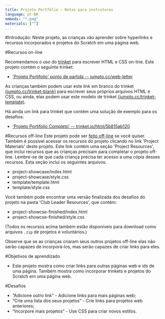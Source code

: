 ```yaml
---
title: Projeto Portfólio — Notas para instrutores
language: pt-BR
embeds: "*.png"
materials: [""]
...
```


#Introdução:
Neste projeto, as crianças vão aprender sobre hyperlinks e recursos incorporados e projetos do Scratch em uma página web. 


#Recursos on-line

Recomendamos o uso do [trinket](https://trinket.io/) para escrever HTML e CSS on-line. Este projeto contém o seguinte trinket:

+ ['Projeto Portifolio' ponto de partida  -- jumpto.cc/web-letter](http://jumpto.cc/web-letter)

As crianças também podem usar este link em branco do trinket [(jumpto.cc/trinket-blank)](http://jumpto.cctrinket-blank) para escrever seus próprios arquivos HTML e CSS, ou ainda, elas podem usar este modelo de trinket [(jumpto.cc/trinket-template)](http://jumpto.cc/trinket-template).

Há ainda um link para trinket que contém uma solução de exemplo para os desafios:

+ ['Projeto Portifolio Completo' -- trinket.io/html/5b815ab120](https://trinket.io/html/5b815ab120)

#Recursos off-line
Este projeto pode ser [feito off-line](https://www.codeclubprojects.org/en-GB/resources/webdev-working-offline/) se você quiser. Também é possível acessar os recursos do projeto clicando no link 'Project Materials' deste projeto. Este link contém uma seção 'Project Resources', que inclui recursos que as crianças precisam para completar o projeto off-line. Lembre-se de que cada criança precisa ter acesso a uma cópia desses recursos. Esta seção inclui os seguintes arquivos:

+ project-showcase/index.html
+ project-showcase/style.css
+ template/template.html
+ template/style.css

Você também pode encontrar uma versão finalizada dos desafios do projeto na pasta 'Club Leader Resources', que contém:

+ project-showcse-finished/index.html
+ project-showcse-finished/style.css

(Todos os recursos acima também estão disponíveis para download como arquivos `.zip` de projetos e voluntários.)


Observe que se as crianças criaram seus outros projetos off-line elas não serão capazes de incorporá-los, mas serão capazes de criar links para eles. 

#Objetivos de aprendizado
+ Este projeto mostra como criar links para outras páginas web e ids de uma página. Também mostra como incorporar trinkets e projetos do Scratch em uma página web.  

#Desafios
+ “Adicione outro link” - Adicione links para mais páginas web;
+ “Crie uma lista dos seus projetos” - Crie links para projetos web anteriores;
+ “Incorpore mais projetos” - Use CSS para criar novos estilos.

